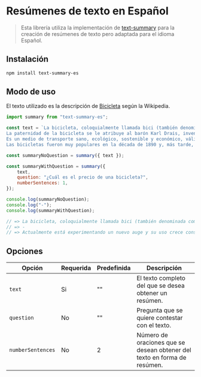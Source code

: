 # Resúmenes de texto en Español

> Esta librería utiliza la implementación de [text-summary](https://github.com/lilia-simeonova/text-summary) para la creación de resúmenes de texto pero adaptada para el idioma Español.

## Instalación

```sh
npm install text-summary-es
```

## Modo de uso

El texto utilizado es la descripción de [Bicicleta](https://es.wikipedia.org/wiki/Bicicleta) según la Wikipedia.

```js
import summary from "text-summary-es";

const text = `La bicicleta, coloquialmente llamada bici (también denominada como cicla o ciclo en Colombia, Cuba y Uruguay, chiva, en México y cleta o chancha en Chile), es un vehículo de transporte personal de propulsión humana. Es impulsada por el propio viajero, que acciona el vehículo con el esfuerzo muscular de las piernas, en particular mediante pedales o manivelas. Sus componentes básicos son dos ruedas,generalmente de igual diámetro y dispuestas en línea, un sistema de transmisión de pedales, un cuadro que le da la estructura e integra los componentes, un manillar para controlar la dirección y un sillín para sentarse. El desplazamiento se obtiene al girar con las piernas los pedales dispuestos de forma simétrica, cada uno con una palanca conocida como manivela están ensamblados en el cuadro, y en general el pedal derecho es el que tiene la estrella mayor o plato donde se monta la cadena que a su vez hace girar el piñón, el cual finalmente hace girar la rueda trasera sobre el suelo provocando entonces el desplazamiento. El diseño y la configuración básicos de la bicicleta han cambiado poco desde la primera transmisión de cadena desarrollada alrededor del año 1885.
La paternidad de la bicicleta se le atribuye al barón Karl Drais, inventor alemán nacido en 1785. Su rudimentario artefacto, creado alrededor de 1817, se impulsaba apoyando los pies alternativamente sobre el suelo. En la actualidad hay más de mil millones de bicicletas en el mundo, utilizadas tanto como medio de transporte como vehículo de ocio.
Es un medio de transporte sano, ecológico, sostenible y económico, válido para trasladarse tanto por ciudad como por zonas rurales. Su uso está generalizado en la mayor parte de Europa, y llega a ser, en países como Suiza, Alemania, Países Bajos, Bélgica, algunas zonas de Polonia y los países escandinavos, uno de los principales medios de transporte. En Asia, especialmente en China y la India, es el principal medio de transporte.
Las bicicletas fueron muy populares en la década de 1890 y, más tarde, en las de 1950 y 1970. Actualmente está experimentando un nuevo auge y su uso crece considerablemente en todo el mundo debido al alto precio del combustible, pues la bicicleta resulta muy ecológica y económica.`;

const summaryNoQuestion = summary({ text });

const summaryWithQuestion = summary({
    text,
    question: "¿Cuál es el precio de una bicicleta?",
    numberSentences: 1,
});

console.log(summaryNoQuestion);
console.log("-");
console.log(summaryWithQuestion);

// => La bicicleta, coloquialmente llamada bici (también denominada como cicla o ciclo en Colombia, Cuba y Uruguay, chiva, en México y cleta o chancha en Chile), es un vehículo de transporte personal de propulsión humana. En la actualidad hay más de mil millones de bicicletas en el mundo, utilizadas tanto como medio de transporte como vehículo de ocio.
// => -
// => Actualmente está experimentando un nuevo auge y su uso crece considerablemente en todo el mundo debido al alto precio del combustible, pues la bicicleta resulta muy ecológica y económica.
```

## Opciones

| Opción            | Requerida | Predefinida | Descripción                                                              |
| ----------------- | --------- | ----------- | ------------------------------------------------------------------------ |
| `text`            | Si        | ""          | El texto completo del que se desea obtener un resúmen.                   |
| `question`        | No        | ""          | Pregunta que se quiere contestar con el texto.                           |
| `numberSentences` | No        | 2           | Número de oraciones que se desean obtener del texto en forma de resúmen. |
